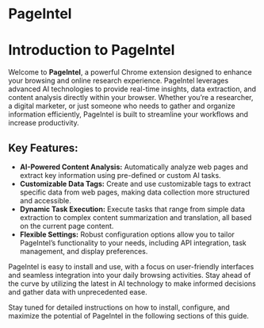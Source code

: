 # PageIntel
# Introduction to PageIntel

Welcome to **PageIntel**, a powerful Chrome extension designed to enhance your browsing and online research experience. PageIntel leverages advanced AI technologies to provide real-time insights, data extraction, and content analysis directly within your browser. Whether you’re a researcher, a digital marketer, or just someone who needs to gather and organize information efficiently, PageIntel is built to streamline your workflows and increase productivity.

## Key Features:
- **AI-Powered Content Analysis:** Automatically analyze web pages and extract key information using pre-defined or custom AI tasks.
- **Customizable Data Tags:** Create and use customizable tags to extract specific data from web pages, making data collection more structured and accessible.
- **Dynamic Task Execution:** Execute tasks that range from simple data extraction to complex content summarization and translation, all based on the current page content.
- **Flexible Settings:** Robust configuration options allow you to tailor PageIntel’s functionality to your needs, including API integration, task management, and display preferences.

PageIntel is easy to install and use, with a focus on user-friendly interfaces and seamless integration into your daily browsing activities. Stay ahead of the curve by utilizing the latest in AI technology to make informed decisions and gather data with unprecedented ease.

Stay tuned for detailed instructions on how to install, configure, and maximize the potential of PageIntel in the following sections of this guide.
